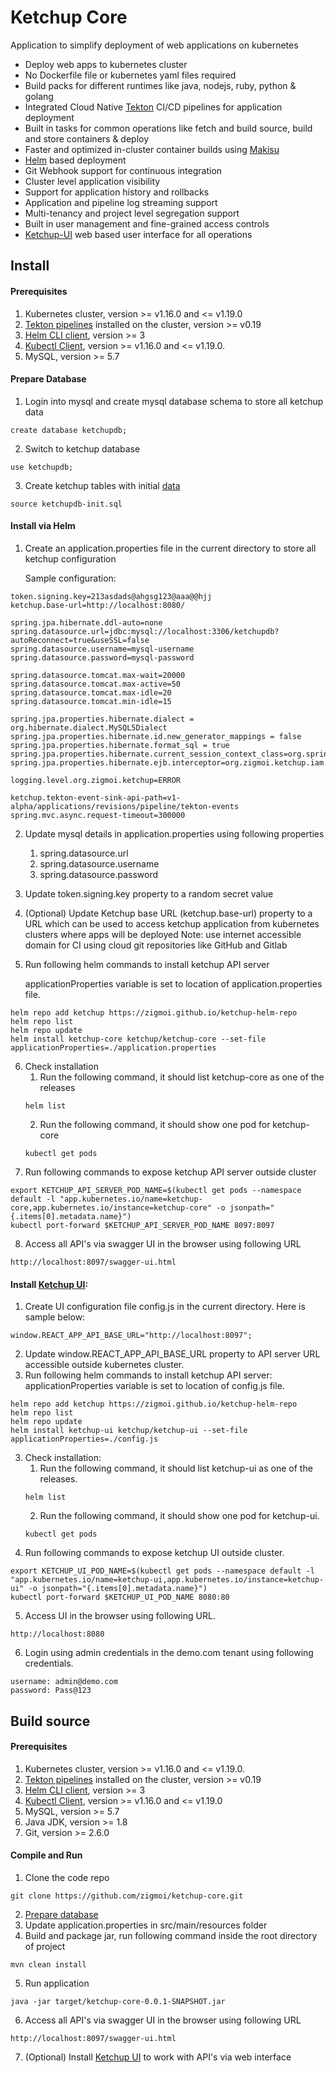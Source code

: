 # Ketchup Core

Application to simplify deployment of web applications on kubernetes
* Deploy web apps to kubernetes cluster
* No Dockerfile file or kubernetes yaml files required
* Build packs for different runtimes like java, nodejs, ruby, python & golang
* Integrated Cloud Native [Tekton](https://tekton.dev/) CI/CD pipelines for application deployment
* Built in tasks for common operations like fetch and build source, build and store containers & deploy
* Faster and optimized in-cluster container builds using [Makisu](https://github.com/uber/makisu)
* [Helm](https://helm.sh/) based deployment
* Git Webhook support for continuous integration
* Cluster level application visibility
* Support for application history and rollbacks
* Application and pipeline log streaming support
* Multi-tenancy and project level segregation support
* Built in user management and fine-grained access controls
* [Ketchup-UI](https://github.com/zigmoi/ketchup-ui) web based user interface for all operations

## Install

#### Prerequisites
1. Kubernetes cluster, version >= v1.16.0 and <= v1.19.0
2. [Tekton pipelines](https://tekton.dev/docs/getting-started/) installed on the cluster, version >= v0.19
3. [Helm CLI client](https://helm.sh/docs/intro/install/), version >= 3
4. [Kubectl Client](https://kubernetes.io/docs/tasks/tools/install-kubectl/), version >= v1.16.0 and <= v1.19.0.
5. MySQL, version >= 5.7

#### Prepare Database
1. Login into mysql and create mysql database schema to store all ketchup data
```
create database ketchupdb;
```
2. Switch to ketchup database
```
use ketchupdb;
```
3. Create ketchup tables with initial [data](https://github.com/zigmoi/ketchup-core/blob/2fe4c657da3e055245e357bc5067731853078afd/src/main/resources/ketchupdb-init.sql)
```
source ketchupdb-init.sql
```

#### Install via Helm

1. Create an application.properties file in the current directory to store all ketchup configuration

   Sample configuration:
```
token.signing.key=213asdads@ahgsg123@aaa@@hjj
ketchup.base-url=http://localhost:8080/

spring.jpa.hibernate.ddl-auto=none
spring.datasource.url=jdbc:mysql://localhost:3306/ketchupdb?autoReconnect=true&useSSL=false
spring.datasource.username=mysql-username
spring.datasource.password=mysql-password

spring.datasource.tomcat.max-wait=20000
spring.datasource.tomcat.max-active=50
spring.datasource.tomcat.max-idle=20
spring.datasource.tomcat.min-idle=15

spring.jpa.properties.hibernate.dialect = org.hibernate.dialect.MySQL5Dialect
spring.jpa.properties.hibernate.id.new_generator_mappings = false
spring.jpa.properties.hibernate.format_sql = true
spring.jpa.properties.hibernate.current_session_context_class=org.springframework.orm.hibernate5.SpringSessionContext
spring.jpa.properties.hibernate.ejb.interceptor=org.zigmoi.ketchup.iam.configurations.TenantInterceptor

logging.level.org.zigmoi.ketchup=ERROR

ketchup.tekton-event-sink-api-path=v1-alpha/applications/revisions/pipeline/tekton-events
spring.mvc.async.request-timeout=300000
```

2. Update mysql details in application.properties using following properties
   1. spring.datasource.url
   2. spring.datasource.username
   3. spring.datasource.password
3. Update token.signing.key property to a random secret value
4. (Optional) Update Ketchup base URL (ketchup.base-url) property to a URL which can be used to access 
   ketchup application from kubernetes clusters where apps will be deployed
   Note: use internet accessible domain for CI using cloud git repositories like GitHub and Gitlab
5. Run following helm commands to install ketchup API server

   applicationProperties variable is set to location of application.properties file.

```
helm repo add ketchup https://zigmoi.github.io/ketchup-helm-repo
helm repo list
helm repo update
helm install ketchup-core ketchup/ketchup-core --set-file applicationProperties=./application.properties
```  
6. Check installation
    1. Run the following command, it should list ketchup-core as one of the releases
    ```
    helm list
    ```
    2. Run the following command, it should show one pod for ketchup-core
    ```
    kubectl get pods
    ```
7. Run following commands to expose ketchup API server outside cluster
```
export KETCHUP_API_SERVER_POD_NAME=$(kubectl get pods --namespace default -l "app.kubernetes.io/name=ketchup-core,app.kubernetes.io/instance=ketchup-core" -o jsonpath="{.items[0].metadata.name}")
kubectl port-forward $KETCHUP_API_SERVER_POD_NAME 8097:8097
```
8. Access all API's via swagger UI in the browser using following URL
```
http://localhost:8097/swagger-ui.html
```


#### Install [Ketchup UI](https://github.com/zigmoi/ketchup-ui):
1. Create UI configuration file config.js in the current directory. Here is sample below:
```
window.REACT_APP_API_BASE_URL="http://localhost:8097";
```
2. Update window.REACT_APP_API_BASE_URL property to API server URL accessible outside kubernetes cluster.
3. Run following helm commands to install ketchup API server:
   applicationProperties variable is set to location of config.js file.
```
helm repo add ketchup https://zigmoi.github.io/ketchup-helm-repo
helm repo list
helm repo update
helm install ketchup-ui ketchup/ketchup-ui --set-file applicationProperties=./config.js
```  
3. Check installation:
    1. Run the following command, it should list ketchup-ui as one of the releases.
    ```
    helm list
    ```
    2. Run the following command, it should show one pod for ketchup-ui.
    ```
    kubectl get pods
    ```
4. Run following commands to expose ketchup UI outside cluster.
```
export KETCHUP_UI_POD_NAME=$(kubectl get pods --namespace default -l "app.kubernetes.io/name=ketchup-ui,app.kubernetes.io/instance=ketchup-ui" -o jsonpath="{.items[0].metadata.name}")
kubectl port-forward $KETCHUP_UI_POD_NAME 8080:80
```
5. Access UI in the browser using following URL.
```
http://localhost:8080
```
6. Login using admin credentials in the demo.com tenant using following credentials.
```
username: admin@demo.com
password: Pass@123
```


## Build source

#### Prerequisites
1. Kubernetes cluster, version >= v1.16.0 and <= v1.19.0.
2. [Tekton pipelines](https://tekton.dev/docs/getting-started/) installed on the cluster, version >= v0.19
3. [Helm CLI client](https://helm.sh/docs/intro/install/), version >= 3
4. [Kubectl Client](https://kubernetes.io/docs/tasks/tools/install-kubectl/), version >= v1.16.0 and <= v1.19.0
5. MySQL, version >= 5.7
6. Java JDK, version >= 1.8
7. Git, version >= 2.6.0

#### Compile and Run

1. Clone the code repo
```
git clone https://github.com/zigmoi/ketchup-core.git
```
2. [Prepare database](#prepare-database)
3. Update application.properties in src/main/resources folder
4. Build and package jar, run following command inside the root directory of project
```
mvn clean install
```
5. Run application
```
java -jar target/ketchup-core-0.0.1-SNAPSHOT.jar
```
6. Access all API's via swagger UI in the browser using following URL
```
http://localhost:8097/swagger-ui.html
```
7. (Optional) Install [Ketchup UI](https://github.com/zigmoi/ketchup-ui) to work with API's via web interface

